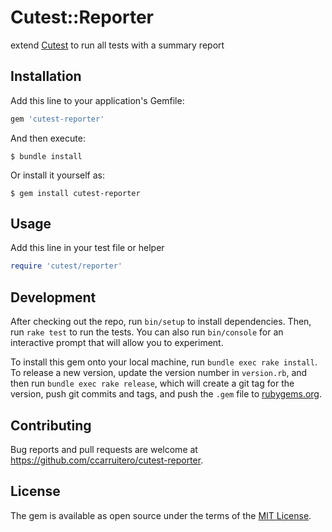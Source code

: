 # Cutest::Reporter

extend [Cutest](https://github.com/djanowski/cutest) to run all tests with a summary report

## Installation

Add this line to your application's Gemfile:

```ruby
gem 'cutest-reporter'
```

And then execute:

    $ bundle install

Or install it yourself as:

    $ gem install cutest-reporter

## Usage

Add this line in your test file or helper

```ruby
require 'cutest/reporter'
```

## Development

After checking out the repo, run `bin/setup` to install dependencies. Then, run `rake test` to run the tests. You can also run `bin/console` for an interactive prompt that will allow you to experiment.

To install this gem onto your local machine, run `bundle exec rake install`. To release a new version, update the version number in `version.rb`, and then run `bundle exec rake release`, which will create a git tag for the version, push git commits and tags, and push the `.gem` file to [rubygems.org](https://rubygems.org).

## Contributing

Bug reports and pull requests are welcome at https://github.com/ccarruitero/cutest-reporter.


## License

The gem is available as open source under the terms of the [MIT License](https://opensource.org/licenses/MIT).
